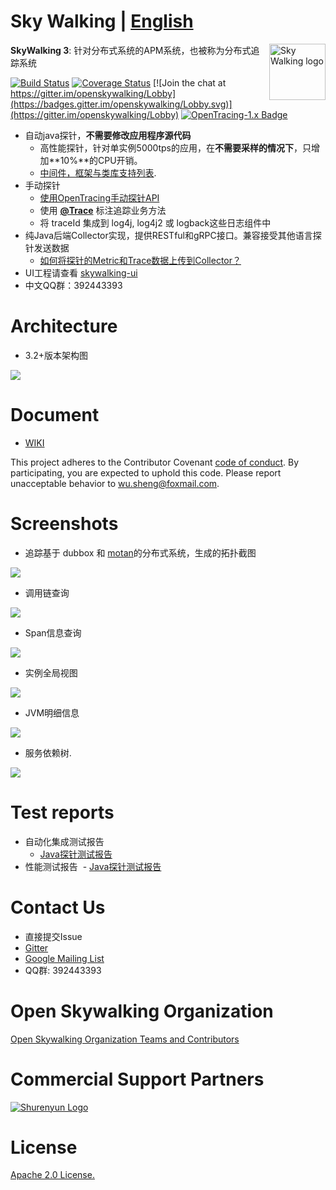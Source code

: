 Sky Walking | [English](README.md)
==========

<img src="https://skywalkingtest.github.io/page-resources/3.0/skywalking.png" alt="Sky Walking logo" height="90px" align="right" />

**SkyWalking 3**: 针对分布式系统的APM系统，也被称为分布式追踪系统

[![Build Status](https://travis-ci.org/OpenSkywalking/skywalking.svg?branch=master)](https://travis-ci.org/OpenSkywalking/skywalking)
[![Coverage Status](https://coveralls.io/repos/github/OpenSkywalking/skywalking/badge.svg?branch=master&forceUpdate=2)](https://coveralls.io/github/OpenSkywalking/skywalking?branch=master)
[![Join the chat at https://gitter.im/openskywalking/Lobby](https://badges.gitter.im/openskywalking/Lobby.svg)](https://gitter.im/openskywalking/Lobby)
[![OpenTracing-1.x Badge](https://img.shields.io/badge/OpenTracing--1.x-enabled-blue.svg)](http://opentracing.io)


* 自动java探针，**不需要修改应用程序源代码**
  * 高性能探针，针对单实例5000tps的应用，在**不需要采样的情况下**，只增加**10%**的CPU开销。
  * [中间件，框架与类库支持列表](https://github.com/wu-sheng/sky-walking/wiki/3.2-supported-list).
* 手动探针
  * [使用OpenTracing手动探针API](http://opentracing.io/documentation/pages/supported-tracers)
  * 使用 [**@Trace**](https://github.com/wu-sheng/OpenSkywalking/wiki/sky-walking-application-toolkit-trace-chn) 标注追踪业务方法
  * 将 traceId 集成到 log4j, log4j2 或 logback这些日志组件中
* 纯Java后端Collector实现，提供RESTful和gRPC接口。兼容接受其他语言探针发送数据 
  * [如何将探针的Metric和Trace数据上传到Collector？]()
* UI工程请查看 [skywalking-ui](https://github.com/OpenSkywalking/skywalking-ui)
* 中文QQ群：392443393

# Architecture
* 3.2+版本架构图
<img src="https://skywalkingtest.github.io/page-resources/3.2/architecture/3.2-architecture.jpg"/>

# Document
* [WIKI](https://github.com/OpenSkywalking/skywalking/wiki)

This project adheres to the Contributor Covenant [code of conduct](CODE_OF_CONDUCT.md). By participating, you are expected to uphold this code. Please report unacceptable behavior to wu.sheng@foxmail.com.

# Screenshots
- 追踪基于 dubbox 和 [motan](https://github.com/weibocom/motan)的分布式系统，生成的拓扑截图
<img src="https://skywalkingtest.github.io/page-resources/3.2.1/topological_graph_test_project.png?forceUpdate=0"/>

- 调用链查询
<img src="https://skywalkingtest.github.io/page-resources/3.2.1/trace_segment.png"/>

- Span信息查询
<img src="https://skywalkingtest.github.io/page-resources/3.2.1/span.png" />

- 实例全局视图
<img src="https://skywalkingtest.github.io/page-resources/3.2.1/instance_health.png"/>

- JVM明细信息
<img src="https://skywalkingtest.github.io/page-resources/3.2/instance_graph.png"/>

- 服务依赖树.
<img src="https://skywalkingtest.github.io/page-resources/3.2.1/service_dependency_tree.png"/>


# Test reports
- 自动化集成测试报告
  - [Java探针测试报告](https://github.com/SkywalkingTest/agent-integration-test-report)
- 性能测试报告
  - [Java探针测试报告](https://skywalkingtest.github.io/Agent-Benchmarks/)

# Contact Us
* 直接提交Issue
* [Gitter](https://gitter.im/sky-walking/Lobby)
* [Google Mailing List](https://groups.google.com/forum/#!forum/skywalking-distributed-tracing-and-apm)
* QQ群: 392443393

# Open Skywalking Organization
[Open Skywalking Organization Teams and Contributors](https://github.com/OpenSkywalking/Organization/blob/master/README.md)

# Commercial Support Partners
[![Shurenyun Logo](https://skywalkingtest.github.io/page-resources/partners/shurenyun-logo.png)](https://www.shurenyun.com/)


# License
[Apache 2.0 License.](/LICENSE)
